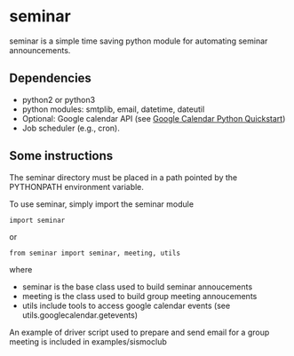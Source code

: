 # seminar

seminar is a simple time saving python module for automating seminar announcements.

## Dependencies
- python2 or python3
- python modules: smtplib, email, datetime, dateutil
- Optional: Google calendar API (see [Google Calendar Python Quickstart](https://developers.google.com/google-apps/calendar/quickstart/python))
- Job scheduler (e.g., cron).

## Some instructions
The seminar directory must be placed in a path pointed by the PYTHONPATH environment variable.

To use seminar, simply import the seminar module
```
import seminar
```
or 
```
from seminar import seminar, meeting, utils
```
where
- seminar is the base class used to build seminar annoucements
- meeting is the class used to build group meeting annoucements
- utils include tools to access google calendar events (see utils.googlecalendar.getevents)

An example of driver script used to prepare and send email for a group meeting is included in examples/sismoclub







